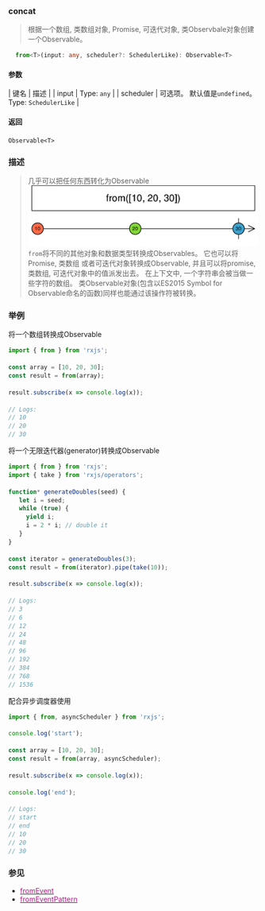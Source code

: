 ### concat <icon badge type='function'/> 
> 根据一个数组, 类数组对象, Promise, 可迭代对象, 类Observbale对象创建一个Observable。
```ts
  from<T>(input: any, scheduler?: SchedulerLike): Observable<T>
```
#### 参数
| 键名 | 描述 | 
| input | Type: `any` |
| scheduler | 可选项。 默认值是`undefined`。 Type: `SchedulerLike` |
#### 返回
`Observable<T>`

### 描述
> 几乎可以把任何东西转化为Observable
![An image](../images/from.png)
`from`将不同的其他对象和数据类型转换成Observables。 它也可以将Promise, 类数组 或者可迭代对象转换成Observable, 并且可以将promise, 类数组, 可迭代对象中的值派发出去。 在上下文中, 一个字符串会被当做一些字符的数组。 类Observable对象(包含以ES2015 Symbol for Observable命名的函数)同样也能通过该操作符被转换。

### 举例
将一个数组转换成Observable
```ts
import { from } from 'rxjs';

const array = [10, 20, 30];
const result = from(array);

result.subscribe(x => console.log(x));

// Logs:
// 10
// 20
// 30
```
将一个无限迭代器(generator)转换成Observable
```ts
import { from } from 'rxjs';
import { take } from 'rxjs/operators';

function* generateDoubles(seed) {
   let i = seed;
   while (true) {
     yield i;
     i = 2 * i; // double it
   }
}

const iterator = generateDoubles(3);
const result = from(iterator).pipe(take(10));

result.subscribe(x => console.log(x));

// Logs:
// 3
// 6
// 12
// 24
// 48
// 96
// 192
// 384
// 768
// 1536
```
配合异步调度器使用
```ts
import { from, asyncScheduler } from 'rxjs';

console.log('start');

const array = [10, 20, 30];
const result = from(array, asyncScheduler);

result.subscribe(x => console.log(x));

console.log('end');

// Logs:
// start
// end
// 10
// 20
// 30
```
### 参见
* [<font color=#B7178C>fromEvent</font>](/doc/reference/index/fromEvent.html)
* [<font color=#B7178C>fromEventPattern</font>](/doc/reference/index/fromEventPattern.html)
